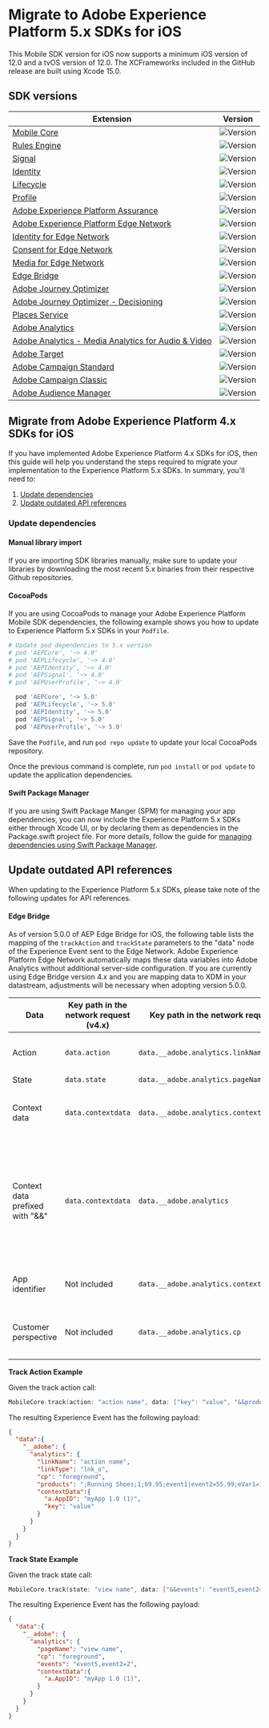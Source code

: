 # Migrate to Adobe Experience Platform 5.x SDKs for iOS

<InlineAlert variant="info" slots="text"/>

This Mobile SDK version for iOS now supports a minimum iOS version of 12.0 and a tvOS version of 12.0. The XCFrameworks included in the GitHub release are built using Xcode 15.0.

## SDK versions

| Extension | Version |
|---|---|
| [Mobile Core](../../../home/base/mobile-core/index.md) | ![Version](https://img.shields.io/github/v/release/adobe/aepsdk-core-ios.svg?label=AEPCore&logo=apple&logoColor=white&color=orange&sort=semver&filter=5*) |
| [Rules Engine](../../../home/base/mobile-core/rules-engine/index.md) | ![Version](https://img.shields.io/github/v/release/adobe/aepsdk-rulesengine-ios.svg?label=AEPRulesEngine&logo=apple&logoColor=white&color=orange&sort=semver&filter=5*) |
| [Signal](../../../home/base/mobile-core/signal/index.md) | ![Version](https://img.shields.io/github/v/release/adobe/aepsdk-core-ios.svg?label=AEPSignal&logo=apple&logoColor=white&color=orange&sort=semver&filter=5*) |
| [Identity](../../../home/base/mobile-core/identity/index.md) | ![Version](https://img.shields.io/github/v/release/adobe/aepsdk-core-ios.svg?label=AEPIdentity&logo=apple&logoColor=white&color=orange&sort=semver&filter=5*) |
| [Lifecycle](../../../home/base/mobile-core/lifecycle/index.md) | ![Version](https://img.shields.io/github/v/release/adobe/aepsdk-core-ios.svg?label=AEPLifecycle&logo=apple&logoColor=white&color=orange&sort=semver&filter=5*) |
| [Profile](../../../home/base/profile/index.md) | ![Version](https://img.shields.io/github/v/release/adobe/aepsdk-userprofile-ios.svg?label=AEPUserProfile&logo=apple&logoColor=white&color=orange&sort=semver&filter=5*) |
| [Adobe Experience Platform Assurance](../../../home/base/assurance/index.md) | ![Version](https://img.shields.io/github/v/release/adobe/aepsdk-assurance-ios.svg?label=AEPAssurance&logo=apple&logoColor=white&color=orange&sort=semver&filter=5*) |
| [Adobe Experience Platform Edge Network](../../../edge/edge-network/index.md) | ![Version](https://img.shields.io/github/v/release/adobe/aepsdk-edge-ios.svg?label=AEPEdge&logo=apple&logoColor=white&color=orange&sort=semver&filter=5*) |
| [Identity for Edge Network](../../../edge/identity-for-edge-network/index.md) | ![Version](https://img.shields.io/github/v/release/adobe/aepsdk-edgeidentity-ios.svg?label=AEPEdgeIdentity&logo=apple&logoColor=white&color=orange&sort=semver&filter=5*) |
| [Consent for Edge Network](../../../edge/consent-for-edge-network/index.md) | ![Version](https://img.shields.io/github/v/release/adobe/aepsdk-edgeconsent-ios.svg?label=AEPEdgeConsent&logo=apple&logoColor=white&color=orange&sort=semver&filter=5*) |
| [Media for Edge Network](../../../edge/media-for-edge-network/index.md) | ![Version](https://img.shields.io/github/v/release/adobe/aepsdk-edgemedia-ios.svg?label=AEPEdgeMedia&logo=apple&logoColor=white&color=orange&sort=semver&filter=5*) |
| [Edge Bridge](../../../solution/adobe-analytics/migrate-to-edge-network.md) | ![Version](https://img.shields.io/github/v/release/adobe/aepsdk-edgebridge-ios.svg?label=AEPEdgeBridge&logo=apple&logoColor=white&color=orange&sort=semver&filter=5*) |
| [Adobe Journey Optimizer](../../../edge/adobe-journey-optimizer/index.md) | ![Version](https://img.shields.io/github/v/release/adobe/aepsdk-messaging-ios.svg?label=AEPMessaging&logo=apple&logoColor=white&color=orange&sort=semver&filter=5*) |
| [Adobe Journey Optimizer - Decisioning](../../../edge/adobe-journey-optimizer-decisioning/index.md) | ![Version](https://img.shields.io/github/v/release/adobe/aepsdk-optimize-ios.svg?label=AEPOptimize&logo=apple&logoColor=white&color=orange&sort=semver&filter=5*) |
| [Places Service](https://experienceleague.adobe.com/docs/places/using/home.html) | ![Version](https://img.shields.io/github/v/release/adobe/aepsdk-places-ios.svg?label=AEPPlaces&logo=apple&logoColor=white&color=orange&sort=semver&filter=5*) |
| [Adobe Analytics](../../../solution/adobe-analytics/index.md) | ![Version](https://img.shields.io/github/v/release/adobe/aepsdk-analytics-ios.svg?label=AEPAnalytics&logo=apple&logoColor=white&color=orange&sort=semver&filter=5*) |
| [Adobe Analytics - Media Analytics for Audio & Video](../../../solution/adobe-media-analytics/index.md) | ![Version](https://img.shields.io/github/v/release/adobe/aepsdk-media-ios.svg?label=AEPMedia&logo=apple&logoColor=white&color=orange&sort=semver&filter=5*) |
| [Adobe Target](../../../solution/adobe-target/index.md) | ![Version](https://img.shields.io/github/v/release/adobe/aepsdk-target-ios.svg?label=AEPTarget&logo=apple&logoColor=white&color=orange&sort=semver&filter=5*) |
| [Adobe Campaign Standard](../../../solution/adobe-campaign-standard/index.md) | ![Version](https://img.shields.io/github/v/release/adobe/aepsdk-campaign-ios.svg?label=AEPCampaign&logo=apple&logoColor=white&color=orange&sort=semver&filter=5*) |
| [Adobe Campaign Classic](../../../solution/adobe-campaign-classic/index.md) | ![Version](https://img.shields.io/github/v/release/adobe/aepsdk-campaignclassic-ios.svg?label=AEPCampaignClassic&logo=apple&logoColor=white&color=orange&sort=semver&filter=5*) |
| [Adobe Audience Manager](../../../solution/adobe-audience-manager/index.md) | ![Version](https://img.shields.io/github/v/release/adobe/aepsdk-audience-ios.svg?label=AEPAudience&logo=apple&logoColor=white&color=orange&sort=semver&filter=5*) |

## Migrate from Adobe Experience Platform 4.x SDKs for iOS

If you have implemented Adobe Experience Platform 4.x SDKs for iOS, then this guide will help you understand the steps required to migrate your implementation to the Experience Platform 5.x SDKs. In summary, you'll need to:

1. [Update dependencies](#update-dependencies)
2. [Update outdated API references](#update-outdated-api-references)

### Update dependencies

#### Manual library import

If you are importing SDK libraries manually, make sure to update your libraries by downloading the most recent 5.x binaries from their respective Github repositories.

#### CocoaPods

If you are using CocoaPods to manage your Adobe Experience Platform Mobile SDK dependencies, the following example shows you how to update to Experience Platform 5.x SDKs in your `Podfile`.

```ruby
# Update pod dependencies to 5.x version
# pod 'AEPCore', '~> 4.0'
# pod 'AEPLifecycle', '~> 4.0'
# pod 'AEPIdentity', '~> 4.0'
# pod 'AEPSignal', '~> 4.0'
# pod 'AEPUserProfile', '~> 4.0'

  pod 'AEPCore', '~> 5.0'
  pod 'AEPLifecycle', '~> 5.0'
  pod 'AEPIdentity', '~> 5.0'
  pod 'AEPSignal', '~> 5.0'
  pod 'AEPUserProfile', '~> 5.0'
```

Save the `Podfile`, and run `pod repo update` to update your local CocoaPods repository.

Once the previous command is complete, run `pod install` or `pod update` to update the application dependencies.

#### Swift Package Manager

If you are using Swift Package Manger (SPM) for managing your app dependencies, you can now include the Experience Platform 5.x SDKs either through Xcode UI, or by declaring them as dependencies in the Package.swift project file. For more details, follow the guide for [managing dependencies using Swift Package Manager](../../manage-spm-dependencies.md).

## Update outdated API references

When updating to the Experience Platform 5.x SDKs, please take note of the following updates for API references.

#### Edge Bridge

As of version 5.0.0 of AEP Edge Bridge for iOS, the following table lists the mapping of the `trackAction` and `trackState` parameters to the "data" node of the Experience Event sent to the Edge Network. Adobe Experience Platform Edge Network automatically maps these data variables into Adobe Analytics without additional server-side configuration. If you are currently using Edge Bridge version 4.x and you are mapping data to XDM in your datastream, adjustments will be necessary when adopting version 5.0.0.

| Data | Key path in the network request (v4.x) | Key path in the network request (v5+) | Description |
| --- | --- | --- | --- |
| Action | `data.action` | `data.__adobe.analytics.linkName` | As of v5, the field `data.__adobe.analytics.linkType` with value `lnk_o` is also automatically included. |
| State | `data.state` | `data.__adobe.analytics.pageName` | |
| Context data | `data.contextdata` | `data.__adobe.analytics.contextData` | Context data is a map which includes the custom keys and values specified in the `trackAction` and `trackState` API calls. |
| Context data prefixed with "&&" | `data.contextdata`| `data.__adobe.analytics` | Before v5, there was no special handling of context data prefixed with "&&".  <br/> <br/> As of v5, context data keys prefixed with `&&` **must** be known to Analytics and are case sensitive. When mapped to the event, the key's name does **not** include the "&&" prefix. For example, "&&products" is sent as `data.__adobe.analytics.products`.|
| App identifier | Not included | `data.__adobe.analytics.contextData.a.AppID` | As of v5, the application identifier is automatically added to every tracking event. **Note:** the key name is "a.AppID".|
| Customer perspective | Not included|  `data.__adobe.analytics.cp` | As of v5, the customer perspective is automatically added to every tracking event. The values are either `foreground` or `background`. |

**Track Action Example**

Given the track action call:

```swift
MobileCore.track(action: "action name", data: ["key": "value", "&&products": ";Running Shoes;1;69.95;event1|event2=55.99;eVar1=12345"])
```

The resulting Experience Event has the following payload:

```json
{
  "data":{
    "__adobe": {
      "analytics": {
        "linkName": "action name",
        "linkType": "lnk_o",
        "cp": "foreground",
        "products": ";Running Shoes;1;69.95;event1|event2=55.99;eVar1=12345",
        "contextData":{
          "a.AppID": "myApp 1.0 (1)",
          "key": "value"
        }
      }
    }
  }
}
```

**Track State Example**

Given the track state call:

```swift
MobileCore.track(state: "view name", data: ["&&events": "event5,event2=2"])
```

 The resulting Experience Event has the following payload:

```json
{
  "data":{
    "__adobe": {
      "analytics": {
        "pageName": "view name",
        "cp": "foreground",
        "events": "event5,event2=2",
        "contextData":{
          "a.AppID": "myApp 1.0 (1)",
        }
      }
    }
  }
}
```
